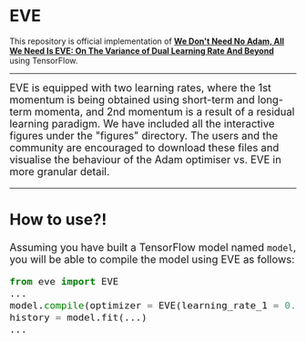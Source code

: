 # EVE
This repository is official implementation of [**We Don't Need No Adam, All We Need Is EVE: On The Variance of Dual Learning Rate And Beyond**](https://arxiv.org/) using TensorFlow.

---

<font size = 4>EVE is equipped with two learning rates, where the 1st momentum is being obtained using short-term and long-term momenta, and 2nd momentum is a result of a residual learning paradigm. We have included all the interactive figures under the "figures" directory. The users and the community are encouraged to download these files and visualise the behaviour of the Adam optimiser vs. EVE in more granular detail.



---
## **How to use?!**
<font size = 4>Assuming you have built a TensorFlow model named ```model```, you will be able to compile the model using EVE as follows:
```python
from eve import EVE
...
model.compile(optimizer = EVE(learning_rate_1 = 0.001, learning_rate_2 = 0.0004), loss = ..., metrics = ...)
history = model.fit(...)
...
```
